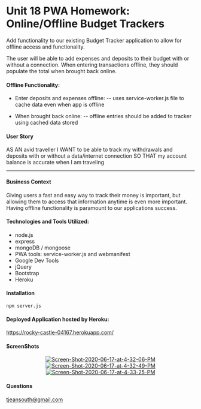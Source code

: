 # Unit 18 PWA Homework: Online/Offline Budget Trackers

Add functionality to our existing Budget Tracker application to allow for offline access and functionality.

The user will be able to add expenses and deposits to their budget with or without a connection. When entering transactions offline, they should populate the total when brought back online.

#### Offline Functionality:

  * Enter deposits and expenses offline:
  -- uses service-worker.js file to cache data even when app is offline

* When brought back online:
-- offline entries should be added to tracker using cached data stored

#### User Story
AS AN avid traveller
I WANT to be able to track my withdrawals and deposits with or without a data/internet connection
SO THAT my account balance is accurate when I am traveling

----------------------
#### Business Context
Giving users a fast and easy way to track their money is important, but allowing them to access that information anytime is even more important. Having offline functionality is paramount to our applications success.

#### Technologies and Tools Utilized:
* node.js
* express
* mongoDB / mongoose
* PWA tools: service-worker.js and webmanifest
* Google Dev Tools
* jQuery
* Bootstrap
* Heroku

#### Installation
```npm server.js```

#### Deployed Application hosted by Heroku:
https://rocky-castle-04167.herokuapp.com/

#### ScreenShots
<div align="center">
<a href="https://ibb.co/myYdCC8"><img src="https://i.ibb.co/dp3X00g/Screen-Shot-2020-06-17-at-4-32-06-PM.png" alt="Screen-Shot-2020-06-17-at-4-32-06-PM" border="0"></a>
<br>
<a href="https://imgbb.com/"><img src="https://i.ibb.co/Wcmb6Yv/Screen-Shot-2020-06-17-at-4-32-49-PM.png" alt="Screen-Shot-2020-06-17-at-4-32-49-PM" border="0"></a>
<br>
<a href="https://ibb.co/7bgygd2"><img src="https://i.ibb.co/XVyJyrS/Screen-Shot-2020-06-17-at-4-33-25-PM.png" alt="Screen-Shot-2020-06-17-at-4-33-25-PM" border="0"></a>
</div>


#### Questions

tjeansouth@gmail.com

